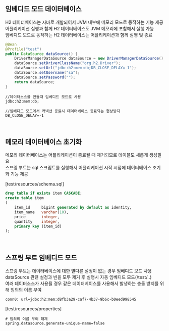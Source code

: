 ## 임베디드 모드 데이터베이스
H2 데이터베이스는 자바로 개발되어서 JVM 내부에 메모리 모드로 동작하는 기능 제공  
어플리케이션 실행과 함께 H2 데이터베이스도 JVM 메모리에 포함해서 실행 가능  
임베디드 모드로 동작하는 H2 데이터베이스는 어플리케이션과 함께 실행 및 종료  

````java
@Bean
@Profile("test")
public DataSource dataSource() {
    DriverManagerDataSource dataSource = new DriverManagerDataSource();
    dataSource.setDriverClassName("org.h2.Driver");
    dataSource.setUrl("jdbc:h2:mem:db;DB_CLOSE_DELAY=-1");
    dataSource.setUsername("sa");
    dataSource.setPassword("");
    return dataSource;
}
````

````
//데이터소스를 만들때 임베디드 모드로 사용
jdbc:h2:mem:db;

//임베디드 모드에서 커넥션 종료시 데이터베이스 종료되는 현상방지
DB_CLOSE_DELAY=-1 
````

<br>

## 메모리 데이터베이스 초기화
메모리 데이터베이스는 어플리케이션이 종료될 때 제거되므로 테이블도 새롭게 생성필요  
스프링 부트는 sql 스크립트를 실행해서 어플리케이션 시작 시점에 데이터베이스 초기화 기능 제공  

[test/resources/schema.sql]
````sql
drop table if exists item CASCADE;
create table item
(
    item_id     bigint generated by default as identity,
    item_name   varchar(10),
    price       integer,
    quantity    integer,
    primary key (item_id)
);
````

<br>

## 스프링 부트 임베디드 모드
스프링 부트는 데이터베이스에 대한 별다른 설정이 없는 경우 임베디드 모드 사용  
dataSource 관련 설정과 빈을 모두 제거 후 실행시 자동 임베디드 모드(/test/..)  
여러 데이터소스가 사용될 경우 같은 데이터베이스를 사용해서 발생하는 충돌 방지를 위해 임의의 이름 부여  


    conn0: url=jdbc:h2:mem:d8fb3a29-caf7-4b37-9b6c-b0eed998545
  
[test/resources/properties]
````properties
# 임의의 이름 부여 해제
spring.datasource.generate-unique-name=false 
````

<br>
